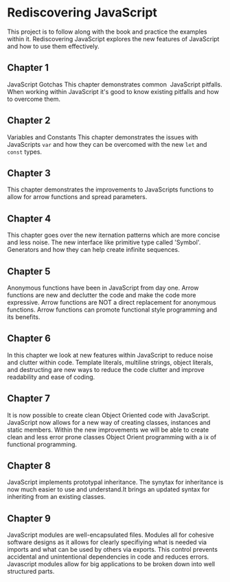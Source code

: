 # Rediscovering JavaScript
This project is to follow along with the book and practice the examples within it. Rediscovering JavaScript explores the new features of JavaScript and how to use them effectively.

## Chapter 1
JavaScript Gotchas
This chapter demonstrates common  JavaScript pitfalls. When working within JavaScript it's good to know existing pitfalls and how to overcome them.

## Chapter 2
Variables and Constants
This chapter demonstrates the issues with JavaScripts `var` and how they can be overcomed with the new `let` and `const` types.

## Chapter 3
This chapter demonstrates the improvements to JavaScripts functions to allow for arrow functions and spread parameters.

## Chapter 4
This chapter goes over the new iternation patterns which are more concise and less noise. The new interface like primitive type called 'Symbol'. Generators and how they can help create infinite sequences.

## Chapter 5
Anonymous functions have been in JavaScript from day one. Arrow functions are new and declutter the code and make the code more expressive. Arrow functions are NOT a direct replacement for anonymous functions. Arrow functions can promote functional style programming and its benefits.

## Chapter 6
In this chapter we look at new features within JavaScript to reduce noise and clutter within code. Template literals, multiline strings, object literals, and destructing are new ways to reduce the code clutter and improve readability and ease of coding.

## Chapter 7
It is now possible to create clean Object Oriented code with JavaScript. JavaScript now allows for a new way of creating classes, instances and static members. Within the new improvements we will be able to create clean and less error prone classes Object Orient programming with a ix of functional programming.

## Chapter 8
JavaScript implements prototypal inheritance. The synytax for inheritance is now much easier to use and understand.It brings an updated syntax for inheriting from an existing classes.

## Chapter 9
JavaScript modules are well-encapsulated files. Modules all for cohesive software designs as it allows for clearly specifiying what is needed via imports and what can be used by others via exports. This control prevents accidental and unintentional dependencies in code and reduces errors. Javascript modules allow for big applications to be broken down into well structured parts.